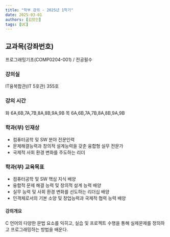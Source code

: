 ```yaml
---
title: "학부 강의 - 2025년 1학기"
date: 2025-03-01
authors: [김정인]
tags: [UC]
---
```

## 교과목(강좌번호)
프로그래밍기초(COMP0204-001) / 전공필수
<!-- Truncate -->
### 강의실
IT융복합관(IT 5호관) 355호
### 강의 시간
화 6A,6B,7A,7B,8A,8B,9A,9B
목 6A,6B,7A,7B,8A,8B,9A,9B
### 학과(부) 인재상	
- 컴퓨터공학 및 SW 분야 전문인력
- 문제해결능력과 창의적 설계능력을 갖춘 융합형 실무 전문가
- 국제적 사회 환경 변화를 주도하는 리더
### 학과(부) 교육목표
- 컴퓨터공학 및 SW 핵심 지식 배양
- 융합적 문제 해결 능력 및 창의적 설계 능력 배양
- 실무 능력 및 사회 환경 변화를 선도하는 리더십 배양
- 인격체로서의 기본 소양 및 창업능력과 국제적 협력 능력 배양
#### 강의개요
C 언어의 다양한 문법 요소를 익히고, 실습 및 프로젝트 수행을 통해 실제문제를 정의하고 프로그래밍하는 방법을 배운다.
